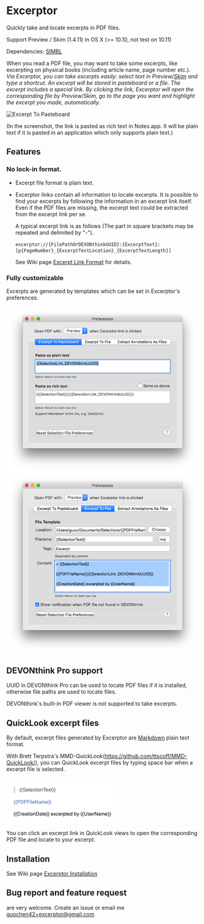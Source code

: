 # Excerptor

Quickly take and locate excerpts in PDF files.

Support Preview / Skim (1.4.11) in OS X (>= 10.10, not test on 10.11)

Dependencies: [SIMBL](http://www.culater.net/software/SIMBL/SIMBL.php)

When you read a PDF file, you may want to take some excerpts, like excerpting on physical books (including article name, page number etc.). *Via Excerptor, you can take excerpts easily: select text in Preview/[Skim](http://skim-app.sourceforge.net) and type a shortcut. An excerpt will be stored in pasteboard or a file. The excerpt includes a special link. By clicking the link, Excerptor will open the corresponding file by Preview/Skim, go to the page you want and highlight the excerpt you made, automatically.*

![Excerpt To Pasteboard](https://github.com/guoc/excerptor/raw/master/screenshots/excerpt_to_pasteboard.gif)

(In the screenshot, the link is pasted as rich text in Notes.app. It will be plain text if it is pasted in an application which only supports plain text.)

## Features

### No lock-in format.

* Excerpt file format is plain text.
* Excerptor links contain all information to locate excerpts. It is possible to find your excerpts by following the information in an excerpt link itself. Even if the PDF files are missing, the excerpt text could be extracted from the excerpt link per se.

  A typical excerpt link is as follows (The part in square brackets may be repeated and delimited by "-").
  ```
  excerptor://{FilePathOrDEVONthinkUUID}:{ExcerptText}:[p{PageNumber}_{ExcerptTextLocation}_{ExcerptTextLength}]
  ```
  See Wiki page [Excerpt Link Format](https://github.com/guoc/excerptor/wiki/Excerpt-Link-Format) for details.

### Fully customizable

Excerpts are generated by templates which can be set in Excerptor's preferences.

![Excerptor Preferences (Excerpt To Pasteboard)](screenshots/preferences_excerpt_to_pasteboard.png)
![Excerptor Preferences (Excerpt To File)](screenshots/preferences_excerpt_to_file.png)

## DEVONthink Pro support

UUID in DEVONthink Pro can be used to locate PDF files if it is installed, otherwise file paths are used to locate files.

DEVONthink's built-in PDF viewer is not supported to take excerpts.

## QuickLook excerpt files

By default, excerpt files generated by Excerptor are [Markdown](http://daringfireball.net/projects/markdown/) plain text format.

With Brett Terpstra's MMD-QuickLook(https://github.com/ttscoff/MMD-QuickLook/), you can QuickLook excerpt files by typing space bar when a excerpt file is selected.

![MMD-QuickLook](screenshots/mmd_quicklook.png)

You can click an excerpt link in QuickLook views to open the corresponding PDF file and locate to your excerpt.

## Installation

See Wiki page [Excerptor Installation](https://github.com/guoc/excerptor/wiki/Excerptor-Installation)

## Bug report and feature request
are very welcome. Create an issue or email me guochen42+excerptor@gmail.com
